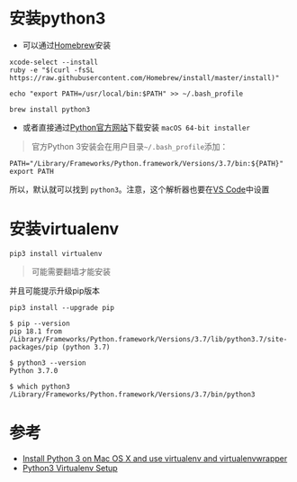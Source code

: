 # 安装python3

* 可以通过[Homebrew](http://brew.sh/)安装

```
xcode-select --install
ruby -e "$(curl -fsSL https://raw.githubusercontent.com/Homebrew/install/master/install)"

echo "export PATH=/usr/local/bin:$PATH" >> ~/.bash_profile
```

```
brew install python3
```

* 或者直接通过[Python官方网站](https://www.python.org)下载安装 `macOS 64-bit installer`

> 官方Python 3安装会在用户目录`~/.bash_profile`添加：

```
PATH="/Library/Frameworks/Python.framework/Versions/3.7/bin:${PATH}"
export PATH
```

所以，默认就可以找到 `python3`。注意，这个解析器也要在[VS Code](../../mac/vscode)中设置

# 安装virtualenv

```
pip3 install virtualenv
```

> 可能需要翻墙才能安装

并且可能提示升级pip版本

```
pip3 install --upgrade pip
```

```
$ pip --version
pip 18.1 from /Library/Frameworks/Python.framework/Versions/3.7/lib/python3.7/site-packages/pip (python 3.7)
```

```
$ python3 --version
Python 3.7.0

$ which python3
/Library/Frameworks/Python.framework/Versions/3.7/bin/python3
```

# 参考

* [Install Python 3 on Mac OS X and use virtualenv and virtualenvwrapper](http://www.marinamele.com/2014/07/install-python3-on-mac-os-x-and-use-virtualenv-and-virtualenvwrapper.html)
* [Python3 Virtualenv Setup](https://gist.github.com/pandafulmanda/730a9355e088a9970b18275cb9eadef3)